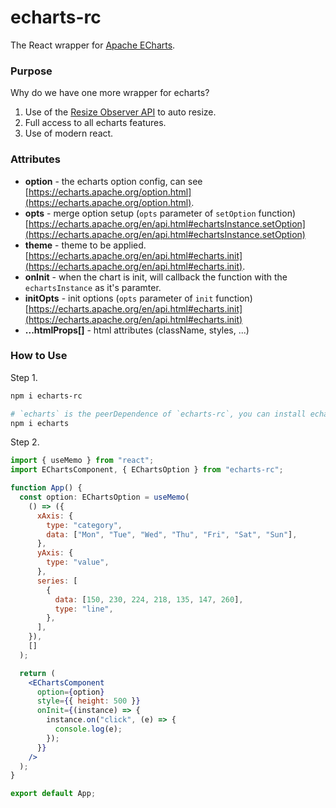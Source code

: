 # echarts-rc

The React wrapper for [Apache ECharts](https://github.com/apache/incubator-echarts).

### Purpose

Why do we have one more wrapper for echarts?

1. Use of the [Resize Observer API](https://developer.mozilla.org/en-US/docs/Web/API/ResizeObserver) to auto resize.
2. Full access to all echarts features.
3. Use of modern react.


### Attributes

* **option** - the echarts option config, can see [https://echarts.apache.org/option.html](https://echarts.apache.org/option.html).
* **opts** - merge option setup (`opts` parameter of `setOption` function) [https://echarts.apache.org/en/api.html#echartsInstance.setOption](https://echarts.apache.org/en/api.html#echartsInstance.setOption)
* **theme** - theme to be applied. [https://echarts.apache.org/en/api.html#echarts.init](https://echarts.apache.org/en/api.html#echarts.init).
* **onInit** - when the chart is init, will callback the function with the `echartsInstance` as it's paramter.
* **initOpts** - init options (`opts` parameter of `init` function) [https://echarts.apache.org/en/api.html#echarts.init](https://echarts.apache.org/en/api.html#echarts.init)
* **...htmlProps[]** - html attributes (className, styles, ...)


### How to Use

Step 1.
```bash
npm i echarts-rc

# `echarts` is the peerDependence of `echarts-rc`, you can install echarts with your own version.
npm i echarts
```

Step 2.
```jsx
import { useMemo } from "react";
import EChartsComponent, { EChartsOption } from "echarts-rc";

function App() {
  const option: EChartsOption = useMemo(
    () => ({
      xAxis: {
        type: "category",
        data: ["Mon", "Tue", "Wed", "Thu", "Fri", "Sat", "Sun"],
      },
      yAxis: {
        type: "value",
      },
      series: [
        {
          data: [150, 230, 224, 218, 135, 147, 260],
          type: "line",
        },
      ],
    }),
    []
  );

  return (
    <EChartsComponent
      option={option}
      style={{ height: 500 }}
      onInit={(instance) => {
        instance.on("click", (e) => {
          console.log(e);
        });
      }}
    />
  );
}

export default App;
```
